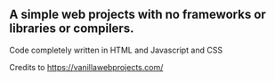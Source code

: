 ## A simple web projects with no frameworks or libraries or compilers.
Code completely written in HTML and Javascript and CSS

Credits to https://vanillawebprojects.com/